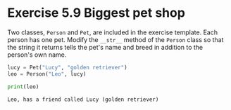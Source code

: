 # Exercise 5.9 Biggest pet shop

Two classes, `Person` and `Pet`, are included in the exercise template. Each person has one pet. Modify the `__str__` method of the `Person` class so that the string it returns tells the pet's name and breed in addition to the person's own name.

```python
lucy = Pet("Lucy", "golden retriever")
leo = Person("Leo", lucy)

print(leo)
```

```plaintext
Leo, has a friend called Lucy (golden retriever)
```

